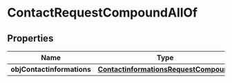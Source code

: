 

# ContactRequestCompoundAllOf

## Properties

Name | Type | Description | Notes
------------ | ------------- | ------------- | -------------
**objContactinformations** | [**ContactinformationsRequestCompound**](ContactinformationsRequestCompound.md) |  | 




